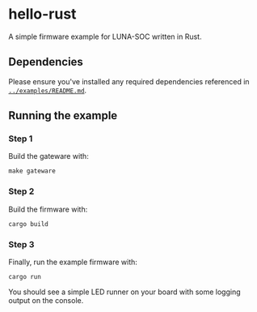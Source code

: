 # hello-rust

A simple firmware example for LUNA-SOC written in Rust.


## Dependencies

Please ensure you've installed any required dependencies referenced in [`../examples/README.md`](../examples/README.md).


## Running the example

### Step 1

Build the gateware with:

    make gateware

### Step 2

Build the firmware with:

    cargo build

### Step 3

Finally, run the example firmware with:

    cargo run

You should see a simple LED runner on your board with some logging output on the console.
